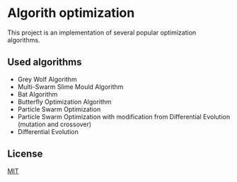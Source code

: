 # Algorith optimization

This project is an implementation of several popular optimization algorithms.

## Used algorithms

* Grey Wolf Algorithm
* Multi-Swarm Slime Mould Algorithm
* Bat Algorithm
* Butterfly Optimization Algorithm
* Particle Swarm Optimization
* Particle Swarm Optimization with modification from Differential Evolution (mutation and crossover)
* Differential Evolution

## License
[MIT](https://github.com/alwejsWTF/TechnikiInteligentnejAnalizyDanych/blob/main/LICENSE)
